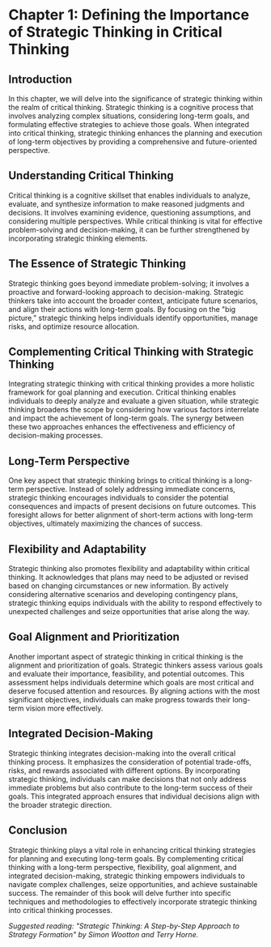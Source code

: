 Chapter 1: Defining the Importance of Strategic Thinking in Critical Thinking
=============================================================================

Introduction
------------

In this chapter, we will delve into the significance of strategic thinking within the realm of critical thinking. Strategic thinking is a cognitive process that involves analyzing complex situations, considering long-term goals, and formulating effective strategies to achieve those goals. When integrated into critical thinking, strategic thinking enhances the planning and execution of long-term objectives by providing a comprehensive and future-oriented perspective.

Understanding Critical Thinking
-------------------------------

Critical thinking is a cognitive skillset that enables individuals to analyze, evaluate, and synthesize information to make reasoned judgments and decisions. It involves examining evidence, questioning assumptions, and considering multiple perspectives. While critical thinking is vital for effective problem-solving and decision-making, it can be further strengthened by incorporating strategic thinking elements.

The Essence of Strategic Thinking
---------------------------------

Strategic thinking goes beyond immediate problem-solving; it involves a proactive and forward-looking approach to decision-making. Strategic thinkers take into account the broader context, anticipate future scenarios, and align their actions with long-term goals. By focusing on the "big picture," strategic thinking helps individuals identify opportunities, manage risks, and optimize resource allocation.

Complementing Critical Thinking with Strategic Thinking
-------------------------------------------------------

Integrating strategic thinking with critical thinking provides a more holistic framework for goal planning and execution. Critical thinking enables individuals to deeply analyze and evaluate a given situation, while strategic thinking broadens the scope by considering how various factors interrelate and impact the achievement of long-term goals. The synergy between these two approaches enhances the effectiveness and efficiency of decision-making processes.

Long-Term Perspective
---------------------

One key aspect that strategic thinking brings to critical thinking is a long-term perspective. Instead of solely addressing immediate concerns, strategic thinking encourages individuals to consider the potential consequences and impacts of present decisions on future outcomes. This foresight allows for better alignment of short-term actions with long-term objectives, ultimately maximizing the chances of success.

Flexibility and Adaptability
----------------------------

Strategic thinking also promotes flexibility and adaptability within critical thinking. It acknowledges that plans may need to be adjusted or revised based on changing circumstances or new information. By actively considering alternative scenarios and developing contingency plans, strategic thinking equips individuals with the ability to respond effectively to unexpected challenges and seize opportunities that arise along the way.

Goal Alignment and Prioritization
---------------------------------

Another important aspect of strategic thinking in critical thinking is the alignment and prioritization of goals. Strategic thinkers assess various goals and evaluate their importance, feasibility, and potential outcomes. This assessment helps individuals determine which goals are most critical and deserve focused attention and resources. By aligning actions with the most significant objectives, individuals can make progress towards their long-term vision more effectively.

Integrated Decision-Making
--------------------------

Strategic thinking integrates decision-making into the overall critical thinking process. It emphasizes the consideration of potential trade-offs, risks, and rewards associated with different options. By incorporating strategic thinking, individuals can make decisions that not only address immediate problems but also contribute to the long-term success of their goals. This integrated approach ensures that individual decisions align with the broader strategic direction.

Conclusion
----------

Strategic thinking plays a vital role in enhancing critical thinking strategies for planning and executing long-term goals. By complementing critical thinking with a long-term perspective, flexibility, goal alignment, and integrated decision-making, strategic thinking empowers individuals to navigate complex challenges, seize opportunities, and achieve sustainable success. The remainder of this book will delve further into specific techniques and methodologies to effectively incorporate strategic thinking into critical thinking processes.

*Suggested reading: "Strategic Thinking: A Step-by-Step Approach to Strategy Formation" by Simon Wootton and Terry Horne.*
